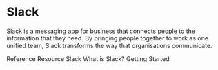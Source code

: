 # Slack

Slack is a messaging app for business that connects people to the information that they need. By bringing people together to work as one unified team, Slack transforms the way that organisations communicate.

<ResourceGroupTitle>Reference Resource</ResourceGroupTitle>
<BadgeLink colorScheme='blue' badgeText='Official Website' href='https://slack.com'>Slack</BadgeLink>
<BadgeLink badgeText='Watch' href='https://www.youtube.com/watch?v=q19RtuCHt1Q'>What is Slack?</BadgeLink>
<BadgeLink colorScheme='blue' badgeText='Official Docs' href='https://slack.com/intl/en-in/help/categories/360000049043'>Getting Started</BadgeLink>